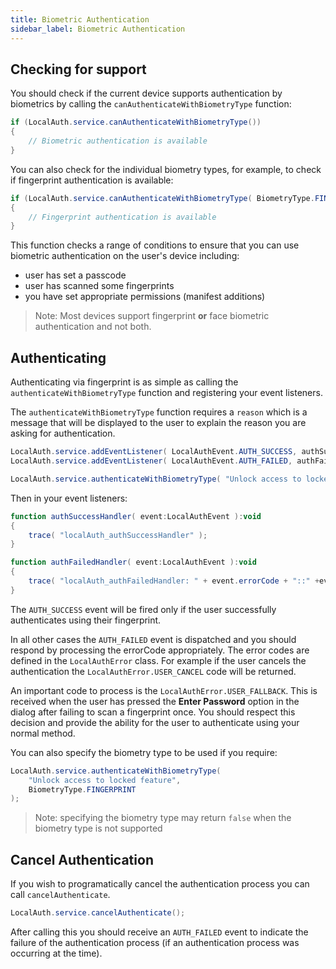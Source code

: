 ```yaml
---
title: Biometric Authentication
sidebar_label: Biometric Authentication
---
```



## Checking for support

You should check if the current device supports authentication by biometrics by calling the 
`canAuthenticateWithBiometryType` function:

```actionscript
if (LocalAuth.service.canAuthenticateWithBiometryType())
{
	// Biometric authentication is available
}
```

You can also check for the individual biometry types, for example, to check if fingerprint authentication is available:

```actionscript
if (LocalAuth.service.canAuthenticateWithBiometryType( BiometryType.FINGERPRINT ))
{
	// Fingerprint authentication is available
}
```

This function checks a range of conditions to ensure that you can use biometric authentication 
on the user's device including:

- user has set a passcode
- user has scanned some fingerprints
- you have set appropriate permissions (manifest additions)



>
> Note: Most devices support fingerprint **or** face biometric authentication and not both. 
>


## Authenticating

Authenticating via fingerprint is as simple as calling the `authenticateWithBiometryType` function 
and registering your event listeners.

The `authenticateWithBiometryType` function requires a `reason` which is a message that 
will be displayed to the user to explain the reason you are asking for authentication.


```actionscript
LocalAuth.service.addEventListener( LocalAuthEvent.AUTH_SUCCESS, authSuccessHandler );
LocalAuth.service.addEventListener( LocalAuthEvent.AUTH_FAILED, authFailedHandler );

LocalAuth.service.authenticateWithBiometryType( "Unlock access to locked feature" );
```

Then in your event listeners:

```actionscript
function authSuccessHandler( event:LocalAuthEvent ):void 
{
	trace( "localAuth_authSuccessHandler" );
}

function authFailedHandler( event:LocalAuthEvent ):void 
{
	trace( "localAuth_authFailedHandler: " + event.errorCode + "::" +event.message  );
}
```

The `AUTH_SUCCESS` event will be fired only if the user successfully authenticates using 
their fingerprint.

In all other cases the `AUTH_FAILED` event is dispatched and you should respond by processing
the errorCode appropriately. The error codes are defined in the `LocalAuthError` class.
For example if the user cancels the authentication the `LocalAuthError.USER_CANCEL` code 
will be returned.

An important code to process is the `LocalAuthError.USER_FALLBACK`. This is received when the
user has pressed the **Enter Password** option in the dialog after failing to scan a fingerprint
once. You should respect this decision and provide the ability for the user to authenticate 
using your normal method.

You can also specify the biometry type to be used if you require:

```actionscript
LocalAuth.service.authenticateWithBiometryType( 
	"Unlock access to locked feature", 
	BiometryType.FINGERPRINT 
);
```

>
> Note: specifying the biometry type may return `false` when the biometry type is not supported 
>



## Cancel Authentication

If you wish to programatically cancel the authentication process 
you can call `cancelAuthenticate`.

```actionscript
LocalAuth.service.cancelAuthenticate();
```

After calling this you should receive an `AUTH_FAILED` event to indicate the failure of the authentication process (if an authentication process was occurring at the time).
